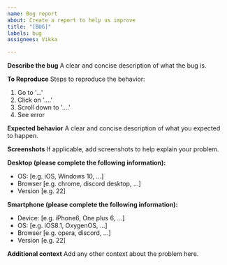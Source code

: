 ```yaml
---
name: Bug report
about: Create a report to help us improve
title: "[BUG]"
labels: bug
assignees: Vikka

---
```


**Describe the bug**
A clear and concise description of what the bug is.

**To Reproduce**
Steps to reproduce the behavior:
1. Go to '...'
2. Click on '....'
3. Scroll down to '....'
4. See error

**Expected behavior**
A clear and concise description of what you expected to happen.

**Screenshots**
If applicable, add screenshots to help explain your problem.

**Desktop (please complete the following information):**
 - OS: [e.g. iOS, Windows 10, ...]
 - Browser [e.g. chrome, discord desktop, ...]
 - Version [e.g. 22]

**Smartphone (please complete the following information):**
 - Device: [e.g. iPhone6, One plus 6, ...]
 - OS: [e.g. iOS8.1, OxygenOS, ...]
 - Browser [e.g. opera, discord, ...]
 - Version [e.g. 22]

**Additional context**
Add any other context about the problem here.

